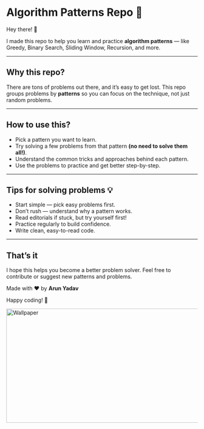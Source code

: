 
# Algorithm Patterns Repo 🚀

Hey there! 👋

I made this repo to help you learn and practice **algorithm patterns** — like Greedy, Binary Search, Sliding Window, Recursion, and more.

---

## Why this repo?

There are tons of problems out there, and it’s easy to get lost. This repo groups problems by **patterns** so you can focus on the technique, not just random problems.

---

## How to use this?

- Pick a pattern you want to learn.
- Try solving a few problems from that pattern **(no need to solve them all!)**.
- Understand the common tricks and approaches behind each pattern.
- Use the problems to practice and get better step-by-step.

---

## Tips for solving problems 💡

- Start simple — pick easy problems first.
- Don’t rush — understand why a pattern works.
- Read editorials if stuck, but try yourself first!
- Practice regularly to build confidence.
- Write clean, easy-to-read code.

---

## That’s it

I hope this helps you become a better problem solver. Feel free to contribute or suggest new patterns and problems.

Made with ❤️ by **Arun Yadav**

Happy coding! 🎉

<img src="https://wallpaperaccess.com/full/13731858.jpg" alt="Wallpaper" height="300" width="600" />

